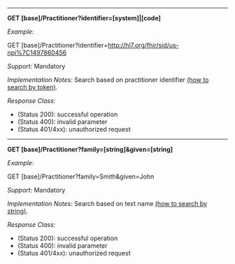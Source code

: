 


-----------

**GET [base]/Practitioner?identifier=[system]|[code]**

*Example:*

GET [base]/Practitioner?identifier=http://hl7.org/fhir/sid/us-npi%7C1497860456

*Support:* Mandatory

*Implementation Notes:*  Search based on practitioner identifier  [(how to search by token)].

*Response Class:*

-   (Status 200): successful operation
-   (Status 400): invalid parameter
-   (Status 401/4xx): unauthorized request

-----------


**GET [base]/Practitioner?family=[string]&given=[string]**

*Example:*

GET [base]/Practitioner?family=Smith&given=John

*Support:* Mandatory

*Implementation Notes:* Search based on text name [(how to search by string)].

*Response Class:*

-   (Status 200): successful operation
-   (Status 400): invalid parameter
-   (Status 401/4xx): unauthorized request

  [(how to search by reference)]: http://build.fhir.org/search.html#reference
  [(how to search by token)]: http://build.fhir.org/search.html#token
 [(how to search by date)]: http://build.fhir.org/search.html#date
 [(how to search by string)]: http://build.fhir.org/search.html#string
